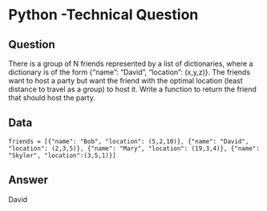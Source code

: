 # Python -Technical Question

## Question

There is a group of N friends represented by a list of dictionaries, where a dictionary is of the form {“name”: “David”, “location”: (x,y,z)}. The friends want to host a party but want the friend with the optimal location (least distance to travel as a group) to host it. Write a function to return the friend that should host the party.

## Data
`
friends = [{"name": "Bob", "location": (5,2,10)}, {"name": "David", "location": (2,3,5)}, {"name": "Mary", "location": (19,3,4)}, {"name": "Skyler", "location":(3,5,1)}]
`

## Answer
David